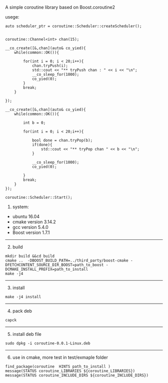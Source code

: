 A simple coroutine library based on Boost.coroutine2

usege:
    
```
auto scheduler_ptr = coroutine::Scheduler::createScheduler();


coroutine::Channel<int> chan(15);

__co_create([&,chan](auto& co_yied){
    while(common::OK()){

        for(int i = 0; i < 20;i++){
            chan.tryPush(i);
            std::cout << "** tryPush chan : " << i << "\n";
            __co_sleep_for(1000);
            co_yied(0);
        }
        break;
    }

});

__co_create([&,chan](auto& co_yied){
    while(common::OK()){

        int b = 0;

        for(int i = 0; i < 20;i++){

            bool done = chan.tryPop(b);
            if(done){
                std::cout << "** tryPop chan " << b << "\n";
            }

            __co_sleep_for(1000);
            co_yied(0);

        }
        break;
    }
});

coroutine::Scheduler::Start();
```
    
    
    


1. system:
- ubuntu 16.04
- cmake version 3.14.2
- gcc version 5.4.0
- Boost version 1.7.1   
* * *
    
2. build
```
mkdir build &&cd build
cmake ..  -DBOOST_BUILD_PATH=../third_party/boost-cmake -DFETCHCONTENT_SOURCE_DIR_BOOST=path_to_boost -DCMAKE_INSTALL_PREFIX=path_to_install
make -j4
```

* * *
3. install
```
make -j4 install
```

* * *
4. pack deb
```
capck
```

* * *
5. install deb file
```
sudo dpkg -i coroutine-0.0.1-Linux.deb
```

* * *
6. use in cmake, more test in test/exmaple folder
```
find_package(coroutine  HINTS path_to_install )
message(STATUS coroutine_LIBRARIES ${coroutine_LIBRARIES})
message(STATUS coroutine_INCLUDE_DIRS ${coroutine_INCLUDE_DIRS})
```





